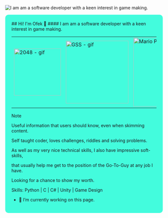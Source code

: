 

![I am am a software developer with a keen interest in game making.](https://scontent.ftlv19-2.fna.fbcdn.net/v/t39.30808-6/436225023_10232684159591511_6929837165841030774_n.jpg?_nc_cat=101&ccb=1-7&_nc_sid=5f2048&_nc_ohc=UuHNh6V7ugoQ7kNvgE_WAAx&_nc_ht=scontent.ftlv19-2.fna&oh=00_AYAHyhOWG7oL_Tk9Q3pTgrcgn2crEWF_-6EA4dIMdMMd8Q&oe=664A94D3)

<div style="background-color:#43FCDD; padding: 20px; border-radius: 10px;">
  ## Hi! I'm Ofek 🦕
  #### I am am a software developer with a keen interest in game making.
  
  <table>
    <tr>
      <td><img src="https://github.com/ofekshulberg/ofekshulberg/assets/138509154/28355087-121f-4f9c-8721-5b2052f9744a" alt="2048 - gif" width="150"></td>
      <td><img src="https://github.com/ofekshulberg/ofekshulberg/assets/138509154/40e3dce0-aade-4d90-bb52-d9cb294f4514" alt="GSS - gif" width="200"></td>
      <td><img src="https://github.com/ofekshulberg/ofekshulberg/assets/138509154/e6d0c71c-7662-4ea4-a99f-a8351f7c75d5" alt="Mario Platformer - gif" width="220"></td>
    </tr>
  </table>
  
  > [!NOTE]
  > Useful information that users should know, even when skimming content.
  
  Self taught coder, loves challenges, riddles and solving problems.
  
  As well as my very nice technical skills, I also have impressive soft-skills,
  
  that usually help me get to the position of the Go-To-Guy at any job I have.
  
  Looking for a chance to show my worth.
  
  Skills: Python | C | C# | Unity | Game Design
  
  - 🔭 I’m currently working on this page. 
</div>







